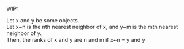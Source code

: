 WIP:

Let x and y be some objects.  
Let x~n is the nth nearest neighbor of x, and y~m is the mth nearest neighbor of y.  
Then, the ranks of x and y are n and m if x~n = y and y  
